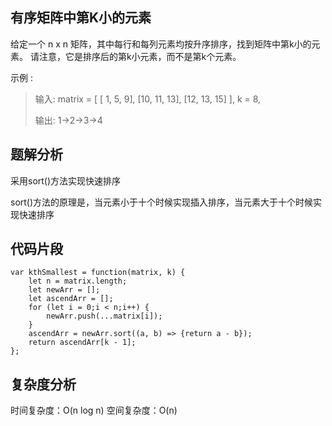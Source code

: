 ## 有序矩阵中第K小的元素

给定一个 n x n 矩阵，其中每行和每列元素均按升序排序，找到矩阵中第k小的元素。
请注意，它是排序后的第k小元素，而不是第k个元素。

示例 :

> 输入: matrix = [
        [ 1,  5,  9],
        [10, 11, 13],
        [12, 13, 15]
    ],
    k = 8,
>
> 输出: 1->2->3->4


## 题解分析

采用sort()方法实现快速排序

sort()方法的原理是，当元素小于十个时候实现插入排序，当元素大于十个时候实现快速排序

## 代码片段

```JS
var kthSmallest = function(matrix, k) {
    let n = matrix.length;
    let newArr = [];
    let ascendArr = [];
    for (let i = 0;i < n;i++) {
        newArr.push(...matrix[i]);
    }
    ascendArr = newArr.sort((a, b) => {return a - b}); 
    return ascendArr[k - 1];
};
```

## 复杂度分析

时间复杂度：O(n log n)
空间复杂度：O(n)